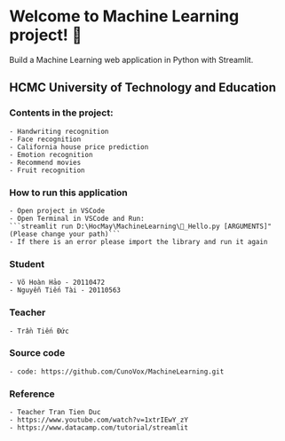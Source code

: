 # Welcome to Machine Learning project! 👋
Build a Machine Learning web application in Python with Streamlit. 
##  HCMC University of Technology and Education
### Contents in the project:
    - Handwriting recognition
    - Face recognition
    - California house price prediction
    - Emotion recognition
    - Recommend movies
    - Fruit recognition
### How to run this application
    - Open project in VSCode
    - Open Terminal in VSCode and Run:
    ```streamlit run D:\HocMay\MachineLearning\👋_Hello.py [ARGUMENTS]" (Please change your path)```
    - If there is an error please import the library and run it again
### Student
    - Võ Hoàn Hảo - 20110472
    - Nguyễn Tiến Tài - 20110563
### Teacher
    - Trần Tiến Đức
### Source code
    - code: https://github.com/CunoVox/MachineLearning.git
### Reference
    - Teacher Tran Tien Duc
    - https://www.youtube.com/watch?v=1xtrIEwY_zY
    - https://www.datacamp.com/tutorial/streamlit
